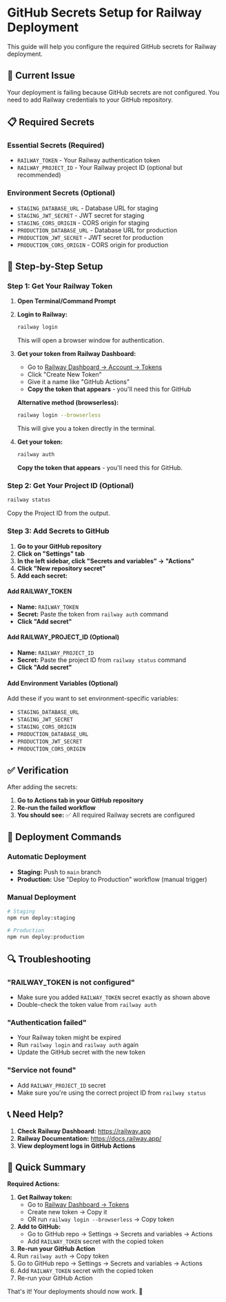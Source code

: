 # GitHub Secrets Setup for Railway Deployment

This guide will help you configure the required GitHub secrets for Railway deployment.

## 🚨 Current Issue

Your deployment is failing because GitHub secrets are not configured. You need to add Railway credentials to your GitHub repository.

## 📋 Required Secrets

### Essential Secrets (Required)

- `RAILWAY_TOKEN` - Your Railway authentication token
- `RAILWAY_PROJECT_ID` - Your Railway project ID (optional but recommended)

### Environment Secrets (Optional)

- `STAGING_DATABASE_URL` - Database URL for staging
- `STAGING_JWT_SECRET` - JWT secret for staging
- `STAGING_CORS_ORIGIN` - CORS origin for staging
- `PRODUCTION_DATABASE_URL` - Database URL for production
- `PRODUCTION_JWT_SECRET` - JWT secret for production
- `PRODUCTION_CORS_ORIGIN` - CORS origin for production

## 🔧 Step-by-Step Setup

### Step 1: Get Your Railway Token

1. **Open Terminal/Command Prompt**
2. **Login to Railway:**

   ```bash
   railway login
   ```

   This will open a browser window for authentication.

3. **Get your token from Railway Dashboard:**
   - Go to [Railway Dashboard → Account → Tokens](https://railway.app/account/tokens)
   - Click "Create New Token"
   - Give it a name like "GitHub Actions"
   - **Copy the token that appears** - you'll need this for GitHub

   **Alternative method (browserless):**

   ```bash
   railway login --browserless
   ```

   This will give you a token directly in the terminal.
3. **Get your token:**
   ```bash
   railway auth
   ```
   **Copy the token that appears** - you'll need this for GitHub.

### Step 2: Get Your Project ID (Optional)

```bash
railway status
```

Copy the Project ID from the output.

### Step 3: Add Secrets to GitHub

1. **Go to your GitHub repository**
2. **Click on "Settings" tab**
3. **In the left sidebar, click "Secrets and variables" → "Actions"**
4. **Click "New repository secret"**
5. **Add each secret:**

#### Add RAILWAY_TOKEN

- **Name:** `RAILWAY_TOKEN`
- **Secret:** Paste the token from `railway auth` command
- **Click "Add secret"**

#### Add RAILWAY_PROJECT_ID (Optional)

- **Name:** `RAILWAY_PROJECT_ID`
- **Secret:** Paste the project ID from `railway status` command
- **Click "Add secret"**

#### Add Environment Variables (Optional)

Add these if you want to set environment-specific variables:

- `STAGING_DATABASE_URL`
- `STAGING_JWT_SECRET`
- `STAGING_CORS_ORIGIN`
- `PRODUCTION_DATABASE_URL`
- `PRODUCTION_JWT_SECRET`
- `PRODUCTION_CORS_ORIGIN`

## ✅ Verification

After adding the secrets:

1. **Go to Actions tab in your GitHub repository**
2. **Re-run the failed workflow**
3. **You should see:** ✅ All required Railway secrets are configured

## 🚀 Deployment Commands

### Automatic Deployment

- **Staging:** Push to `main` branch
- **Production:** Use "Deploy to Production" workflow (manual trigger)

### Manual Deployment

```bash
# Staging
npm run deploy:staging

# Production
npm run deploy:production
```

## 🔍 Troubleshooting

### "RAILWAY_TOKEN is not configured"

- Make sure you added `RAILWAY_TOKEN` secret exactly as shown above
- Double-check the token value from `railway auth`

### "Authentication failed"

- Your Railway token might be expired
- Run `railway login` and `railway auth` again
- Update the GitHub secret with the new token

### "Service not found"

- Add `RAILWAY_PROJECT_ID` secret
- Make sure you're using the correct project ID from `railway status`

## 📞 Need Help?

1. **Check Railway Dashboard:** https://railway.app
2. **Railway Documentation:** https://docs.railway.app/
3. **View deployment logs in GitHub Actions**

## 🎯 Quick Summary

**Required Actions:**

1. **Get Railway token:**
   - Go to [Railway Dashboard → Tokens](https://railway.app/account/tokens)
   - Create new token → Copy it
   - OR run `railway login --browserless` → Copy token
2. **Add to GitHub:**
   - Go to GitHub repo → Settings → Secrets and variables → Actions
   - Add `RAILWAY_TOKEN` secret with the copied token
3. **Re-run your GitHub Action**
1. Run `railway auth` → Copy token
2. Go to GitHub repo → Settings → Secrets and variables → Actions
3. Add `RAILWAY_TOKEN` secret with the copied token
4. Re-run your GitHub Action

That's it! Your deployments should now work. 🚀
